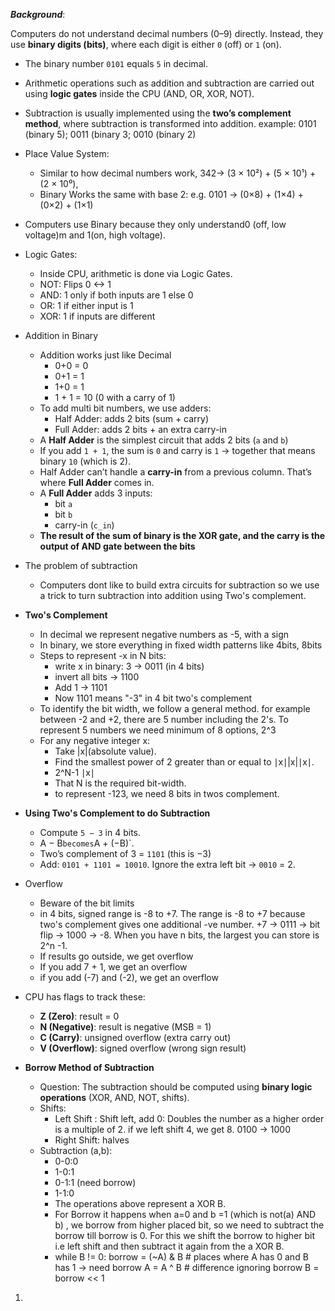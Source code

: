 _**Background**_:

Computers do not understand decimal numbers (0–9) directly. Instead, they use **binary digits (bits)**, where each digit is either `0` (off) or `1` (on).

- The binary number `0101` equals `5` in decimal.
- Arithmetic operations such as addition and subtraction are carried out using **logic gates** inside the CPU (AND, OR, XOR, NOT).
- Subtraction is usually implemented using the **two’s complement method**, where subtraction is transformed into addition.
  example: 0101 (binary 5); 0011 (binary 3; 0010 (binary 2)

- Place Value System:

  - Similar to how decimal numbers work, 342-> (3 × 10²) + (5 × 10¹) + (2 × 10⁰),
  - Binary Works the same with base 2: e.g. 0101 -> (0×8) + (1×4) + (0×2) + (1×1)

- Computers use Binary because they only understand0 (off, low voltage)m and 1(on, high voltage).
- Logic Gates:
  - Inside CPU, arithmetic is done via Logic Gates.
  - NOT: Flips 0 <-> 1
  - AND: 1 only if both inputs are 1 else 0
  - OR: 1 if either input is 1
  - XOR: 1 if inputs are different
- Addition in Binary
  - Addition works just like Decimal
    - 0+0 = 0
    - 0+1 = 1
    - 1+0 = 1
    - 1 + 1 = 10 (0 with a carry of 1)
  - To add multi bit numbers, we use adders:
    - Half Adder: adds 2 bits (sum + carry)
    - Full Adder: adds 2 bits + an extra carry-in
  - A **Half Adder** is the simplest circuit that adds 2 bits (`a` and `b`)
  - If you add `1 + 1`, the sum is `0` and carry is `1` → together that means binary `10` (which is 2).
  - Half Adder can’t handle a **carry-in** from a previous column. That’s where **Full Adder** comes in.
  - A **Full Adder** adds 3 inputs:
    - bit `a`
    - bit `b`
    - carry-in (`c_in`)
  - **The result of the sum of binary is the XOR gate, and the carry is the output of AND gate between the bits**
- The problem of subtraction
  - Computers dont like to build extra circuits for subtraction so we use a trick to turn subtraction into addition using Two's complement.
- **Two's Complement**
  - In decimal we represent negative numbers as -5, with a sign
  - In binary, we store everything in fixed width patterns like 4bits, 8bits
  - Steps to represent -x in N bits:
    - write x in binary: 3 -> 0011 (in 4 bits)
    - invert all bits -> 1100
    - Add 1 -> 1101
    - Now 1101 means "-3" in 4 bit two's complement
  - To identify the bit width, we follow a general method. for example between -2 and +2, there are 5 number including the 2's. To represent 5 numbers we need minimum of 8 options, 2^3
  - For any negative integer x:
    - Take |x|(absolute value).
    - Find the smallest power of 2 greater than or equal to ∣x∣|x|∣x∣.
    - 2^N-1 ∣x∣
    - That N is the required bit-width.
    - to represent -123, we need 8 bits in twos complement.
- **Using Two's Complement to do Subtraction**
  - Compute `5 − 3` in 4 bits.
  - A − B`becomes`A + (−B)`.
  - Two’s complement of 3 = `1101` (this is −3)
  - Add: `0101 + 1101 = 10010`. Ignore the extra left bit → `0010` = 2.
- Overflow
  - Beware of the bit limits
  - in 4 bits, signed range is -8 to +7. The range is -8 to +7 because two's complement gives one additional -ve number. +7 -> 0111 -> bit flip -> 1000 -> -8. When you have n bits, the largest you can store is 2^n -1.
  - If results go outside, we get overflow
  - If you add 7 + 1, we get an overflow
  - if you add (-7) and (-2), we get an overflow
- CPU has flags to track these:
  - **Z (Zero)**: result = 0
  - **N (Negative)**: result is negative (MSB = 1)
  - **C (Carry)**: unsigned overflow (extra carry out)
  - **V (Overflow)**: signed overflow (wrong sign result)
- **Borrow Method of Subtraction**
  - Question: The subtraction should be computed using **binary logic operations** (XOR, AND, NOT, shifts).
  - Shifts:
    - Left Shift : Shift left, add 0: Doubles the number as a higher order is a multiple of 2. if we left shift 4, we get 8. 0100 -> 1000
    - Right Shift: halves
  - Subtraction (a,b):
    - 0-0:0
    - 1-0:1
    - 0-1:1 (need borrow)
    - 1-1:0
    - The operations above represent a XOR B.
    - For Borrow it happens when a=0 and b =1 (which is not(a) AND b) , we borrow from higher placed bit, so we need to subtract the borrow till borrow is 0. For this we shift the borrow to higher bit i.e left shift and then subtract it again from the a XOR B.
    - while B != 0:
      borrow = (~A) & B # places where A has 0 and B has 1 → need borrow
      A = A ^ B # difference ignoring borrow
      B = borrow << 1

1.
